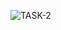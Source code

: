 ![TASK-2](https://user-images.githubusercontent.com/78423038/129176197-36150119-d9ae-42c7-acb0-206d7e144aac.png)

